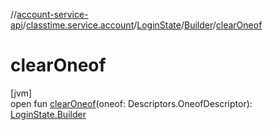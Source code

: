 //[account-service-api](../../../../index.md)/[classtime.service.account](../../index.md)/[LoginState](../index.md)/[Builder](index.md)/[clearOneof](clear-oneof.md)

# clearOneof

[jvm]\
open fun [clearOneof](clear-oneof.md)(oneof: Descriptors.OneofDescriptor): [LoginState.Builder](index.md)
